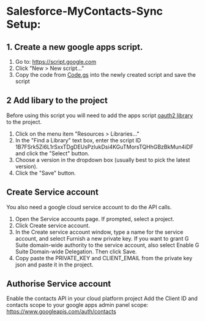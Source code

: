 # Salesforce-MyContacts-Sync Setup:

## 1. Create a new google apps script.
1. Go to: https://script.google.com
2. Click "New > New script..."
3. Copy the code from [Code.gs](../master/Code.gs) into the newly created script and save the script

## 2 Add libary to the project
Before using this script you will need to add the apps script [oauth2 library](https://github.com/gsuitedevs/apps-script-oauth2) to the project.
1. Click on the menu item "Resources > Libraries..."
2. In the "Find a Library" text box, enter the script ID 1B7FSrk5Zi6L1rSxxTDgDEUsPzlukDsi4KGuTMorsTQHhGBzBkMun4iDF and click the "Select" button.
3. Choose a version in the dropdown box (usually best to pick the latest version).
4. Click the "Save" button.

## Create Service account
You also need a google cloud service account to do the API calls.
1. Open the Service accounts page. If prompted, select a project.
2. Click Create service account.
3. In the Create service account window, type a name for the service account, and select Furnish a new private key. If you want to grant G Suite domain-wide authority to the service account, also select Enable G Suite Domain-wide Delegation. Then click Save.
4. Copy paste the PRIVATE_KEY and CLIENT_EMAIL from the private key json and paste it in the project.

## Authorise Service account
Enable the contacts API in your cloud platform project
Add the Client ID and contacts scope to your google apps admin panel
scope: https://www.googleapis.com/auth/contacts
